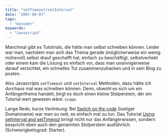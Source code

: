 ```yaml
---
title: "setTimeout/setInterval"
date: "2007-09-07"
tags:
  - "Gecodet"
keywords:
  - "Javascript"
---
```


Manchmal gibt es Tutotrials, die hätte man selbst schreiben können. Leider war man, nachdem man sich das Thema gerade (möglicherweise ein wenig mühevoll) selbst drauf geschafft hat, einfach zu beschäftigt, selbstverliebt oder einem kam die Lösung so einfach vor, dass man unsinnigerweise darauf verzichtet, ein schnelles Tut zusammenzuhacken und in sein Blog zu posten.

Also Javascripts `setTimeout` und `setInterval` Methoden, dazu hätte ich durchaus mal was schreiben können. Denn, obwohl es sich um ein Anfängerthema handelt, birgt es doch einen kleine Stolperstein, der ein Tutorial wert gewesen wäre: `scope`.

Lange Rede, kurze Verlinkung: Bei [Switch on the code](http://blog.paranoidferret.com/index.php/2007/09/06/javascript-tutorial-using-setinterval-and-settimeout/) (lustiger Domainname) war man so nett, es einfach mal zu tun. Das Tutorial [Using setInterval and setTimeout](http://blog.paranoidferret.com/index.php/2007/09/06/javascript-tutorial-using-setinterval-and-settimeout/) bringt nicht nur das Anfängerwissen, sondern bespricht eben auch den genannten Stolperstein ausführlich. (Schwierigkeitsgrad: Starter).
